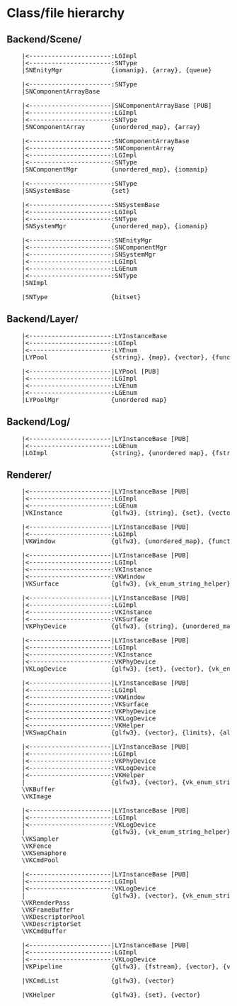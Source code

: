# Class/file hierarchy

## Backend/Scene/
<pre>
    |<----------------------:LGImpl
    |<----------------------:SNType
    |SNEnityMgr             {iomanip}, {array}, {queue}

    |<----------------------:SNType
    |SNComponentArrayBase

    |<----------------------|SNComponentArrayBase [PUB]
    |<----------------------:LGImpl
    |<----------------------:SNType
    |SNComponentArray       {unordered_map}, {array}

    |<----------------------:SNComponentArrayBase
    |<----------------------:SNComponentArray
    |<----------------------:LGImpl
    |<----------------------:SNType
    |SNComponentMgr         {unordered_map}, {iomanip}

    |<----------------------:SNType
    |SNSystemBase           {set}

    |<----------------------:SNSystemBase
    |<----------------------:LGImpl
    |<----------------------:SNType
    |SNSystemMgr            {unordered_map}, {iomanip}

    |<----------------------:SNEnityMgr
    |<----------------------:SNComponentMgr
    |<----------------------:SNSystemMgr
    |<----------------------:LGImpl
    |<----------------------:LGEnum
    |<----------------------:SNType
    |SNImpl

    |SNType                 {bitset}
</pre>

## Backend/Layer/
<pre>
    |<----------------------:LYInstanceBase
    |<----------------------:LGImpl
    |<----------------------:LYEnum
    |LYPool                 {string}, {map}, {vector}, {functional}, {algorithm}

    |<----------------------|LYPool [PUB]
    |<----------------------:LGImpl
    |<----------------------:LYEnum
    |<----------------------:LGEnum
    |LYPoolMgr              {unordered_map}
</pre>

## Backend/Log/
<pre>
    |<----------------------|LYInstanceBase [PUB]
    |<----------------------:LGEnum
    |LGImpl                 {string}, {unordered_map}, {fstream}, {sstream}, {iostream}, {iomanip}, {chrono}
</pre>

## Renderer/
<pre>
    |<----------------------|LYInstanceBase [PUB]
    |<----------------------:LGImpl
    |<----------------------:LGEnum
    |VKInstance             {glfw3}, {string}, {set}, {vector}, {vk_enum_string_helper}

    |<----------------------|LYInstanceBase [PUB]
    |<----------------------:LGImpl
    |VKWindow               {glfw3}, {unordered_map}, {functional}

    |<----------------------|LYInstanceBase [PUB]
    |<----------------------:LGImpl
    |<----------------------:VKInstance
    |<----------------------:VKWindow
    |VKSurface              {glfw3}, {vk_enum_string_helper}

    |<----------------------|LYInstanceBase [PUB]
    |<----------------------:LGImpl
    |<----------------------:VKInstance
    |<----------------------:VKSurface
    |VKPhyDevice            {glfw3}, {string}, {unordered_map}, {set}, {vector}, {optional}

    |<----------------------|LYInstanceBase [PUB]
    |<----------------------:LGImpl
    |<----------------------:VKInstance
    |<----------------------:VKPhyDevice
    |VKLogDevice            {glfw3}, {set}, {vector}, {vk_enum_string_helper}

    |<----------------------|LYInstanceBase [PUB]
    |<----------------------:LGImpl
    |<----------------------:VKWindow
    |<----------------------:VKSurface
    |<----------------------:VKPhyDevice
    |<----------------------:VKLogDevice
    |<----------------------:VKHelper
    |VKSwapChain            {glfw3}, {vector}, {limits}, {algorithm}, {vk_enum_string_helper}

    |<----------------------|LYInstanceBase [PUB]
    |<----------------------:LGImpl
    |<----------------------:VKPhyDevice
    |<----------------------:VKLogDevice
    |<----------------------:VKHelper
    |                       {glfw3}, {vector}, {vk_enum_string_helper}
    \VKBuffer
    \VKImage

    |<----------------------|LYInstanceBase [PUB]
    |<----------------------:LGImpl
    |<----------------------:VKLogDevice
    |                       {glfw3}, {vk_enum_string_helper}
    \VKSampler
    \VKFence
    \VKSemaphore
    \VKCmdPool

    |<----------------------|LYInstanceBase [PUB]
    |<----------------------:LGImpl
    |<----------------------:VKLogDevice
    |                       {glfw3}, {vector}, {vk_enum_string_helper}
    \VKRenderPass
    \VKFrameBuffer
    \VKDescriptorPool
    \VKDescriptorSet
    \VKCmdBuffer

    |<----------------------|LYInstanceBase [PUB]
    |<----------------------:LGImpl
    |<----------------------:VKLogDevice
    |VKPipeline             {glfw3}, {fstream}, {vector}, {vk_enum_string_helper}

    |VKCmdList              {glfw3}, {vector}

    |VKHelper               {glfw3}, {set}, {vector}
</pre>